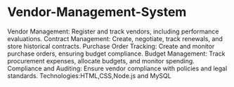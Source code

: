 # Vendor-Management-System
Vendor Management: Register and track vendors, including performance evaluations.
Contract Management: Create, negotiate, track renewals, and store historical contracts.
Purchase Order Tracking: Create and monitor purchase orders, ensuring budget compliance.
Budget Management: Track procurement expenses, allocate budgets, and monitor spending.
Compliance and Auditing: Ensure vendor compliance with policies and legal standards.
Technologies:HTML,CSS,Node.js and MySQL
